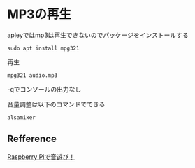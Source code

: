 MP3の再生
======================================================================

apleyではmp3は再生できないのでパッケージをインストールする
```
sudo apt install mpg321
```

再生
```
mpg321 audio.mp3
```

-qでコンソールの出力なし


音量調整は以下のコマンドでできる
```
alsamixer
```

Refference
----------------------------------------------------------------------
[Raspberry Piで音遊び！](https://deviceplus.jp/hobby/raspberrypi_entry_012/)
